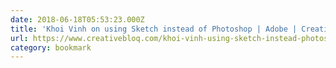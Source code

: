 ```yaml
---
date: 2018-06-18T05:53:23.000Z
title: 'Khoi Vinh on using Sketch instead of Photoshop | Adobe | Creative Bloq'
url: https://www.creativebloq.com/khoi-vinh-using-sketch-instead-photoshop-6133901
category: bookmark
---
```

